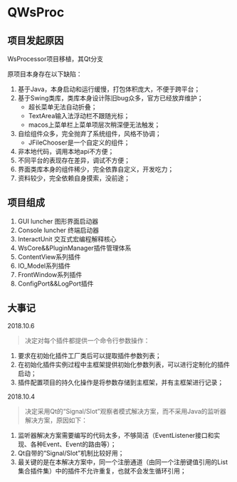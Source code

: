# QWsProc

## 项目发起原因
WsProcessor项目移植，其Qt分支

原项目本身存在以下缺陷：

1. 基于Java，本身启动和运行缓慢，打包体积庞大，不便于跨平台；
2. 基于Swing类库，类库本身设计陈旧bug众多，官方已经放弃维护；
	* 超长菜单无法自动折叠；
	* TextArea输入法浮动栏不跟随光标；
	* macos上菜单栏上菜单项层次稍深便无法触发； 
3. 自绘组件众多，完全抛弃了系统组件，风格不协调；
	* JFileChooser是一个自定义的组件；
4. 非本地代码，调用本地api不方便；
5. 不同平台的表现存在差异，调试不方便；
6. 界面类库本身的组件稀少，完全依靠自定义，开发吃力；
7. 资料较少，完全依赖自身摸索，没前途；

## 项目组成
1. GUI luncher 图形界面启动器
2. Console luncher 终端启动器
3. InteractUnit 交互式宏编程解释核心
4. WsCore&&PluginManager插件管理体系
5. ContentView系列插件
6. IO_Model系列插件
7. FrontWindow系列插件
8. ConfigPort&&LogPort插件


## 大事记
2018.10.6
>决定对每个插件都提供一个命令行参数操作：
>
1. 要求在初始化插件工厂类后可以提取插件参数列表；
2. 在初始化插件实例过程中主框架提供初始化参数列表，可以进行定制化的插件启动；
3. 插件配置项目的持久化操作是将参数存储到主框架，并有主框架进行记录；



2018.10.4
>决定采用Qt的“Signal/Slot”观察者模式解决方案，而不采用Java的监听器解决方案，原因如下：
>
1. 监听器解决方案需要编写的代码太多，不够简洁（EventListener接口和实现、各种Event、Event的路由等）；
2. Qt自带的“Signal/Slot”机制比较好用；
3. 最关键的是在本解决方案中，同一个注册通道（由同一个注册键值引用的List集合插件集）中的插件不允许重复，也就不会发生循环引用；
